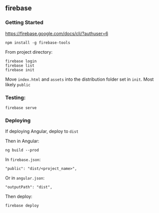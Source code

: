 ## firebase

### Getting Started

https://firebase.google.com/docs/cli/?authuser=6

```
npm install -g firebase-tools
```

From project directory:
```
firebase login
firebase list
firebase init
```

Move `index.html` and `assets` into the distribution folder set in `init`. Most likely `public`

### Testing:

```
firebase serve
```

### Deploying

If deploying Angular, deploy to `dist`

Then in Angular:
```
ng build --prod
```

In `firebase.json`:
```
"public": "dist/<project_name>",
```

Or in `angular.json`:
```
"outputPath": "dist",
```

Then deploy:
```
firebase deploy
```
